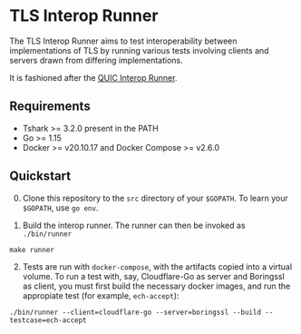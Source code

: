 <!-- SPDX-FileCopyrightText: 2020 The tls-interop-runner Authors -->
<!-- SPDX-License-Identifier: CC0-1.0 -->

# TLS Interop Runner

The TLS Interop Runner aims to test interoperability between
implementations of TLS by running various tests involving clients and servers
drawn from differing implementations.

It is fashioned after the [QUIC Interop
Runner](https://github.com/marten-seemann/quic-interop-runner).

## Requirements

- Tshark >= 3.2.0 present in the PATH
- Go >= 1.15
- Docker >= v20.10.17 and Docker Compose >= v2.6.0

## Quickstart

0. Clone this repository to the `src` directory of your `$GOPATH`.
To learn your `$GOPATH`, use `go env`.

1. Build the interop runner. The runner can then be invoked as `./bin/runner`
```
make runner
```

2. Tests are run with `docker-compose`, with the artifacts copied into a virtual
volume. To run a test with, say, Cloudflare-Go as server and Boringssl as client,
you must first build the necessary docker images, and run the appropiate
test (for example, `ech-accept`):

```
./bin/runner --client=cloudflare-go --server=boringssl --build --testcase=ech-accept
```
